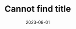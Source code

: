 ---
title: "Cannot find title"
date: 2023-08-01
externalLink: https://fasterthanli.me/articles/pin-and-suffering
---